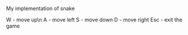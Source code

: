 My implementation of snake

W - move up\n
A - move left
S - move down
D - move right
Esc - exit the game
